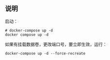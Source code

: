 ## 说明

启动：

```
# docker-compose up -d
docker compose up -d
```

如果有挂载数据卷，更改端口号，要立即生效，运行：

```
docker-compose up -d --force-recreate
```
